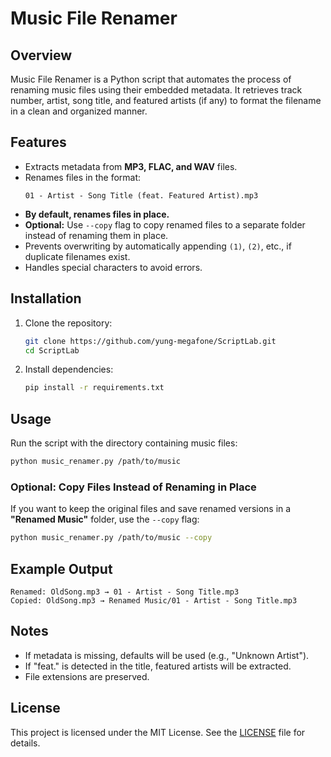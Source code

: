 # Music File Renamer

## Overview
Music File Renamer is a Python script that automates the process of renaming music files using their embedded metadata. It retrieves track number, artist, song title, and featured artists (if any) to format the filename in a clean and organized manner.

## Features
- Extracts metadata from **MP3, FLAC, and WAV** files.
- Renames files in the format:
  ```
  01 - Artist - Song Title (feat. Featured Artist).mp3
  ```
- **By default, renames files in place.**
- **Optional:** Use `--copy` flag to copy renamed files to a separate folder instead of renaming them in place.
- Prevents overwriting by automatically appending `(1)`, `(2)`, etc., if duplicate filenames exist.
- Handles special characters to avoid errors.

## Installation
1. Clone the repository:
   ```bash
   git clone https://github.com/yung-megafone/ScriptLab.git
   cd ScriptLab
   ```
2. Install dependencies:
   ```bash
   pip install -r requirements.txt
   ```

## Usage
Run the script with the directory containing music files:
```bash
python music_renamer.py /path/to/music
```

### **Optional: Copy Files Instead of Renaming in Place**
If you want to keep the original files and save renamed versions in a **"Renamed Music"** folder, use the `--copy` flag:
```bash
python music_renamer.py /path/to/music --copy
```

## Example Output
```
Renamed: OldSong.mp3 → 01 - Artist - Song Title.mp3
Copied: OldSong.mp3 → Renamed Music/01 - Artist - Song Title.mp3
```

## Notes
- If metadata is missing, defaults will be used (e.g., "Unknown Artist").
- If "feat." is detected in the title, featured artists will be extracted.
- File extensions are preserved.

## License
This project is licensed under the MIT License. See the [LICENSE](LICENSE) file for details.
